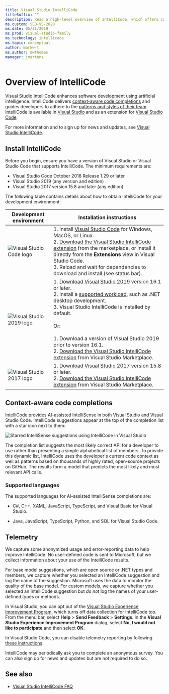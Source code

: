 ```yaml
---
title: Visual Studio IntelliCode
titleSuffix: ""
description: Read a high-level overview of IntelliCode, which offers context-aware code completions (suggestions) and guides developers to adhere to team patterns and styles.
ms.custom: SEO-VS-2020
ms.date: 05/21/2019
ms.prod: visual-studio-family
ms.technology: intellicode
ms.topic: conceptual
author: markw-t
ms.author: mwthomas
manager: jmartens
---
```

# Overview of IntelliCode

Visual Studio IntelliCode enhances software development using artificial intelligence. IntelliCode delivers [context-aware code completions](#context-aware-code-completions) and guides developers to adhere to the [patterns and styles of their team](code-style-inference.md). IntelliCode is available in [Visual Studio](intellicode-visual-studio.md) and as an extension for [Visual Studio Code](intellicode-visual-studio-code.md).

For more information and to sign up for news and updates, see [Visual Studio IntelliCode](https://visualstudio.microsoft.com/services/intellicode/).

## Install IntelliCode

Before you begin, ensure you have a version of Visual Studio or Visual Studio Code that supports IntelliCode. The minimum requirements are:

- Visual Studio Code October 2018 Release 1.29 or later
- Visual Studio 2019 (any version and edition)
- Visual Studio 2017 version 15.8 and later (any edition)

The following table contains details about how to obtain IntelliCode for your development environment:

|Development environment|Installation instructions|
|-|-|
|![Visual Studio Code logo](https://docs.microsoft.com/visualstudio/intellicode/media/vs-code-logo.svg)|1. Install [Visual Studio Code](https://code.visualstudio.com/) for Windows, MacOS, or Linux.<br />2. [Download the Visual Studio IntelliCode extension](https://marketplace.visualstudio.com/items?itemName=VisualStudioExptTeam.vscodeintellicode) from the marketplace, or install it directly from the **Extensions** view in Visual Studio Code.<br />3. Reload and wait for dependencies to download and install (see status bar).|
|![Visual Studio 2019 logo](https://docs.microsoft.com/visualstudio/intellicode/media/vs-ide-2019.svg)|1. [Download Visual Studio 2019](https://visualstudio.microsoft.com/downloads/?utm_medium=microsoft&utm_source=docs.microsoft.com&utm_campaign=inline+link&utm_content=download+vs2019) version 16.1 or later.<br />2. Install a [supported workload](intellicode-visual-studio.md#supported-workloads), such as .NET desktop development.<br />3. Visual Studio IntelliCode is installed by default.<br /><br />Or:<br /><br />1. Download a version of Visual Studio 2019 prior to version 16.1.<br />2. [Download the Visual Studio IntelliCode extension](https://marketplace.visualstudio.com/items?itemName=VisualStudioExptTeam.VSIntelliCode) from Visual Studio Marketplace.|
|![Visual Studio 2017 logo](https://docs.microsoft.com/visualstudio/intellicode/media/vs-ide-2017.svg)|1. [Download Visual Studio 2017](https://visualstudio.microsoft.com/vs/older-downloads/?utm_medium=microsoft&utm_source=docs.microsoft.com&utm_campaign=vs+2017+download) version 15.8 or later.<br />2. [Download the Visual Studio IntelliCode extension](https://marketplace.visualstudio.com/items?itemName=VisualStudioExptTeam.VSIntelliCode) from Visual Studio Marketplace.|

## Context-aware code completions

IntelliCode provides AI-assisted IntelliSense in both Visual Studio and Visual Studio Code. IntelliCode suggestions appear at the top of the completion list with a star icon next to them:

![Starred IntelliSense suggestions using IntelliCode in Visual Studio](media/starred-intellisense-suggestions.png)

The completion list suggests the most likely correct API for a developer to use rather than presenting a simple alphabetical list of members. To provide this dynamic list, IntelliCode uses the developer's current code context as well as patterns based on thousands of highly rated, open-source projects on GitHub. The results form a model that predicts the most likely and most relevant API calls.

### Supported languages

The supported languages for AI-assisted IntelliSense completions are:

- C#, C++, XAML, JavaScript, TypeScript, and Visual Basic for Visual Studio.

- Java, JavaScript, TypeScript, Python, and SQL for Visual Studio Code.

## Telemetry

We capture some anonymized usage and error-reporting data to help improve IntelliCode. No user-defined code is sent to Microsoft, but we collect information about your use of the IntelliCode results.

For base model suggestions, which are open source or .NET types and members, we capture whether you selected an IntelliCode suggestion and log the name of the suggestion. Microsoft uses the data to monitor the quality of the base model. For custom models, we capture whether you selected an IntelliCode suggestion but *do not* log the names of your user-defined types or methods.

In Visual Studio, you can opt out of the [Visual Studio Experience Improvement Program](/visualstudio/ide/visual-studio-experience-improvement-program), which turns off data collection for IntelliCode too. From the menu bar, select **Help** > **Send Feedback** > **Settings**. In the **Visual Studio Experience Improvement Program** dialog, select **No, I would not like to participate** and then select **OK**.

In Visual Studio Code, you can disable telemetry reporting by following [these instructions](https://code.visualstudio.com/docs/supporting/faq#_how-to-disable-telemetry-reporting).

IntelliCode may periodically ask you to complete an anonymous survey. You can also sign up for news and updates but are not required to do so.

## See also

- [Visual Studio IntelliCode FAQ](faq.md)
